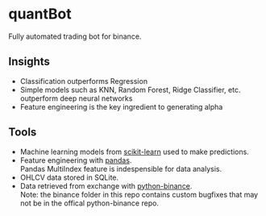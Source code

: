 # quantBot

Fully automated trading bot for binance.

## Insights 
* Classification outperforms Regression
* Simple models such as KNN, Random Forest, Ridge Classifier, etc. outperform deep neural networks
* Feature engineering is the key ingredient to generating alpha

## Tools  
* Machine learning models from [scikit-learn](https://scikit-learn.org/stable/index.html) used to make predictions.
* Feature engineering with [pandas](https://pandas.pydata.org/docs/index.html).
    <br>
  Pandas MultiIndex feature is indespensible for data analysis.
* OHLCV data stored in SQLite.
* Data retrieved from exchange with [python-binance](https://github.com/sammchardy/python-binance).
  <br>
  Note: the binance folder in this repo contains custom bugfixes that may not be in the offical python-binance repo.